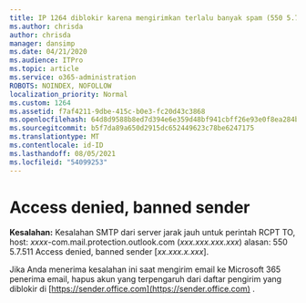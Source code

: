 ```yaml
---
title: IP 1264 diblokir karena mengirimkan terlalu banyak spam (550 5.7.51)
ms.author: chrisda
author: chrisda
manager: dansimp
ms.date: 04/21/2020
ms.audience: ITPro
ms.topic: article
ms.service: o365-administration
ROBOTS: NOINDEX, NOFOLLOW
localization_priority: Normal
ms.custom: 1264
ms.assetid: f7af4211-9dbe-415c-b0e3-fc20d43c3868
ms.openlocfilehash: 64d8d9588b8ed7d394e6e359d48bf941cbff26e93e0f8ea284bf3b6688400b3f
ms.sourcegitcommit: b5f7da89a650d2915dc652449623c78be6247175
ms.translationtype: MT
ms.contentlocale: id-ID
ms.lasthandoff: 08/05/2021
ms.locfileid: "54099253"
---
```

# <a name="access-denied-banned-sender"></a>Access denied, banned sender

 **Kesalahan:** Kesalahan SMTP dari server jarak jauh untuk perintah RCPT TO, host: *xxxx*-com.mail.protection.outlook.com (*xxx.xxx.xxx.xxx*) alasan: 550 5.7.511 Access denied, banned sender [*xx.xxx.x.xxx*]. 

Jika Anda menerima kesalahan ini saat mengirim email ke Microsoft 365 penerima email, hapus akun yang terpengaruh dari daftar pengirim yang diblokir di [https://sender.office.com](https://sender.office.com) .
